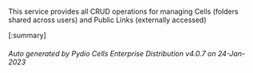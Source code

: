 






This service provides all CRUD operations for managing Cells (folders shared across users) and Public Links (externally accessed)

[:summary]

###### Auto generated by Pydio Cells Enterprise Distribution v4.0.7 on 24-Jan-2023
